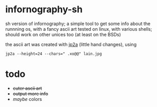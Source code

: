 # infornography-sh

sh version of infornography; a simple tool to get some info about the runnning os, with a fancy ascii art
tested on linux, with various shells; should work on other unices too (at least on the BSDs)

the ascii art was created with [jp2a](https://csl.name/jp2a/) (little hand changes), using

`jp2a --height=24 --chars=" .xo@@" lain.jpg`

# todo

- ~~cuter ascii art~~
- ~~output more info~~
- *maybe* colors

